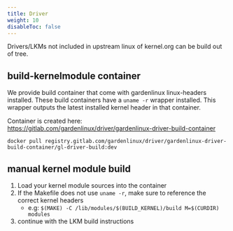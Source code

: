 ```yaml
---
title: Driver 
weight: 10
disableToc: false
---
```


Drivers/LKMs not included in upstream linux of kernel.org can be build out of tree.

## build-kernelmodule container 
We provide build container that come with gardenlinux linux-headers installed. 
These build containers have a `uname -r` wrapper installed. 
This wrapper outputs the latest installed kernel header in that container.

Container is created here: https://gitlab.com/gardenlinux/driver/gardenlinux-driver-build-container


```
docker pull registry.gitlab.com/gardenlinux/driver/gardenlinux-driver-build-container/gl-driver-build:dev
```

## manual kernel module build

1. Load your kernel module sources into the container
1. If the Makefile does not use `uname -r`, make sure to reference the correct kernel headers
    * e.g: ```$(MAKE) -C /lib/modules/$(BUILD_KERNEL)/build M=$(CURDIR) modules```
1. continue with the LKM build instructions

